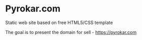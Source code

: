 # Pyrokar.com

Static web site based on free HTML5/CSS template

The goal is to present the domain for sell - https://pyrokar.com
